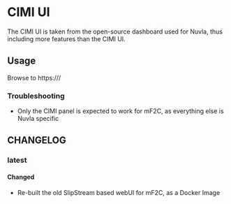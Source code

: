 # CIMI UI

The CIMI UI is taken from the open-source dashboard used for Nuvla, thus including more features than the CIMI UI.

## Usage

Browse to https://<agent>/

### Troubleshooting

* Only the CIMI panel is expected to work for mF2C, as everything else is Nuvla specific

## CHANGELOG

### latest

#### Changed

* Re-built the old SlipStream based webUI for mF2C, as a Docker Image



